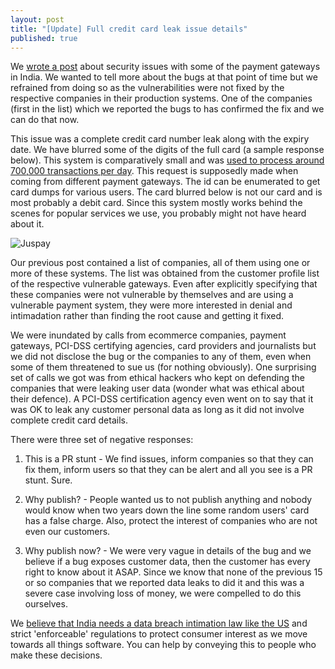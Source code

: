 ```yaml
---
layout: post
title: "[Update] Full credit card leak issue details"
published: true
---
```




We [wrote a post](https://fallible.co/blog/2016/03/30/payment-gateway-hacked-credit-card-leaked/) about security issues with some of the payment gateways in India. We wanted to tell more about the bugs at that point of time but we refrained from doing so as the vulnerabilities were not fixed by the respective companies in their production systems. One of the companies (first in the list) which we reported the bugs to has confirmed the fix and we can do that now.


This issue was a complete credit card number leak along with the expiry date. We have blurred some of the digits of the full card (a sample response below). This system is comparatively small and was [used to process around 700,000 transactions per day](http://economictimes.indiatimes.com/small-biz/startups/mobile-payments-startup-juspay-gets-rs-40-crore-from-accel-bookmyshow-founders/articleshow/51133079.cms). This request is supposedly made when coming from different payment gateways. The id can be enumerated to get card dumps for various users. The card blurred below is not our card and is most probably a debit card. Since this system mostly works behind the scenes for popular services we use, you probably might not have heard about it.

![Juspay]({{site.baseurl}}/Juspay1.png)

Our previous post contained a list of companies, all of them using one or more of these systems. The list was obtained from the customer profile list of the respective vulnerable gateways. Even after explicitly specifying that these companies were not vulnerable by themselves and are using a vulnerable payment system, they were more interested in denial and intimadation rather than finding the root cause and getting it fixed.


We were inundated by calls from ecommerce companies, payment gateways, PCI-DSS certifying agencies, card providers and journalists but we did not disclose the bug or the companies to any of them, even when some of them threatened to sue us (for nothing obviously). One surprising set of calls we got was from ethical hackers who kept on defending the companies that were leaking user data (wonder what was ethical about their defence). A PCI-DSS certification agency even went on to say that it was OK to leak any customer personal data as long as it did not involve complete credit card details.



There were three set of negative responses:

1. This is a PR stunt - We find issues, inform companies so that they can fix them, inform users so that they can be alert and all you see is a PR stunt. Sure.

2. Why publish? - People wanted us to not publish anything and nobody would know when two years down the line some random users' card has a false charge. Also, protect the interest of companies who are not even our customers.

3. Why publish now? - We were very vague in details of the bug and we believe if a bug exposes customer data, then the customer has every right to know about it ASAP. Since we know that none of the previous 15 or so companies that we reported data leaks to did it and this was a severe case involving loss of money, we were compelled to do this ourselves.


We [believe that India needs a data breach intimation law like the US](https://www.whitehouse.gov/sites/default/files/omb/legislative/letters/updated-data-breach-notification.pdf) and strict 'enforceable' regulations to protect consumer interest as we move towards all things software. You can help by conveying this to people who make these decisions.
